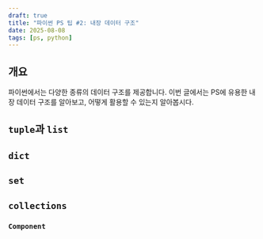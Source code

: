 ```yaml
---
draft: true
title: "파이썬 PS 팁 #2: 내장 데이터 구조"
date: 2025-08-08
tags: [ps, python]
---
```


## 개요

파이썬에서는 다양한 종류의 데이터 구조를 제공합니다.
이번 글에서는 PS에 유용한 내장 데이터 구조를 알아보고, 어떻게 활용할 수 있는지 알아봅시다.

## `tuple`과 `list`

## `dict`

## `set`

## `collections`

### `Component`